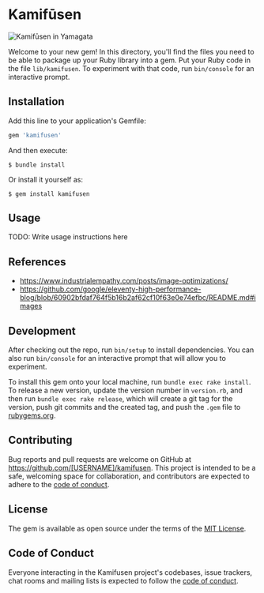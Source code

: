# Kamifūsen

![Kamifūsen in Yamagata](https://upload.wikimedia.org/wikipedia/commons/thumb/0/0d/%E4%B8%AD%E6%B4%A5%E5%B7%9D%E9%9B%AA%E3%81%BE%E3%81%A4%E3%82%8A.jpg/1024px-%E4%B8%AD%E6%B4%A5%E5%B7%9D%E9%9B%AA%E3%81%BE%E3%81%A4%E3%82%8A.jpg)

Welcome to your new gem! In this directory, you'll find the files you need to be able to package up your Ruby library into a gem. Put your Ruby code in the file `lib/kamifusen`. To experiment with that code, run `bin/console` for an interactive prompt.

## Installation

Add this line to your application's Gemfile:

```ruby
gem 'kamifusen'
```

And then execute:

    $ bundle install

Or install it yourself as:

    $ gem install kamifusen

## Usage

TODO: Write usage instructions here

## References

- https://www.industrialempathy.com/posts/image-optimizations/
- https://github.com/google/eleventy-high-performance-blog/blob/60902bfdaf764f5b16b2af62cf10f63e0e74efbc/README.md#images

## Development

After checking out the repo, run `bin/setup` to install dependencies. You can also run `bin/console` for an interactive prompt that will allow you to experiment.

To install this gem onto your local machine, run `bundle exec rake install`. To release a new version, update the version number in `version.rb`, and then run `bundle exec rake release`, which will create a git tag for the version, push git commits and the created tag, and push the `.gem` file to [rubygems.org](https://rubygems.org).

## Contributing

Bug reports and pull requests are welcome on GitHub at https://github.com/[USERNAME]/kamifusen. This project is intended to be a safe, welcoming space for collaboration, and contributors are expected to adhere to the [code of conduct](https://github.com/[USERNAME]/kamifusen/blob/master/CODE_OF_CONDUCT.md).

## License

The gem is available as open source under the terms of the [MIT License](https://opensource.org/licenses/MIT).

## Code of Conduct

Everyone interacting in the Kamifusen project's codebases, issue trackers, chat rooms and mailing lists is expected to follow the [code of conduct](https://github.com/[USERNAME]/kamifusen/blob/master/CODE_OF_CONDUCT.md).
